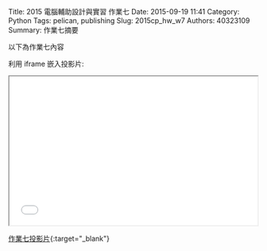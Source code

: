 Title: 2015 電腦輔助設計與實習 作業七
Date: 2015-09-19 11:41
Category: Python
Tags: pelican, publishing
Slug: 2015cp_hw_w7
Authors: 40323109
Summary: 作業七摘要

以下為作業七內容

利用 iframe 嵌入投影片:

<iframe src="40323109_cp_w7_p.html" width="500" height="300"></iframe>

[作業七投影片](40323109_cp_w7_p.html){:target="_blank"}

